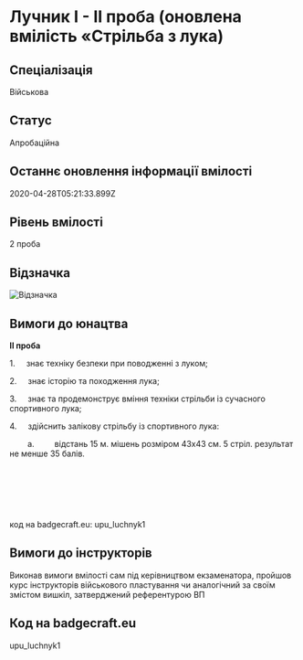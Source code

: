 # Лучник І - ІІ проба (оновлена вмілість «Стрільба з лука)

## Спеціалізація

Військова

## Статус

Апробаційна

## Останнє оновлення інформації вмілості

2020-04-28T05:21:33.899Z

## Рівень вмілості

2 проба

## Відзначка

![Відзначка](../images/Luchnyk_I/________________1.jpg)

## Вимоги до юнацтва

<p><b>ІІ проба</b></p><b>

</b><p>1.&nbsp;&nbsp;&nbsp;&nbsp; знає техніку безпеки при поводженні з луком;</p>

<p>2.&nbsp;&nbsp;&nbsp;&nbsp; знає історію та походження лука;</p>

<p>3.&nbsp;&nbsp;&nbsp;&nbsp; знає та продемонструє вміння техніки стрільби із сучасного спортивного
лука;</p>

<p>4.&nbsp;&nbsp;&nbsp;&nbsp; здійснить залікову стрільбу із спортивного лука:</p>

<p>&nbsp; &nbsp; &nbsp; &nbsp;&nbsp;a.&nbsp;&nbsp;&nbsp;&nbsp;&nbsp;&nbsp;&nbsp;&nbsp;
відстань 15 м. мішень розміром 43х43 см. 5 стріл. результат
не менше 35 балів.</p><p><br></p><p><br></p><p><br></p><p>код на badgecraft.eu: upu_luchnyk1<br></p>

<p></p>

## Вимоги до інструкторів

Виконав вимоги вмілості сам під керівництвом екзаменатора, пройшов курс інструкторів військового пластування чи аналогічний за своїм змістом вишкіл, затверджений референтурою ВП

## Код на badgecraft.eu

upu_luchnyk1